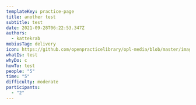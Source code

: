 ```yaml
---
templateKey: practice-page
title: another test
subtitle: test
date: 2021-09-28T06:22:53.347Z
authors:
  - kattekrab
mobiusTag: delivery
icon: https://github.com/openpracticelibrary/opl-media/blob/master/images/Needs%20an%20Image.png?raw=true
whatIs: test
whyDo: c
howTo: test
people: "5"
time: "5"
difficulty: moderate
participants:
  - "2"
---
```

